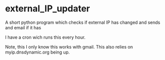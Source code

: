 # external_IP_updater

A short python program which checks if external IP has changed and sends and email if it has

I have a cron wich runs this every hour.

Note, this I only know this works with gmail. This also relies on myip.dnsdynamic.org being up.

